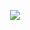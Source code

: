 <!--
<h3 align="center">
  Welcome to Dimmus's profile!
  <img src="https://media.giphy.com/media/hvRJCLFzcasrR4ia7z/giphy.gif" width="28">
</h3>

<br />
-->
<p align="center">
    <img  src="https://github-readme-stats.vercel.app/api?username=Dimmus&theme=graywhite&show_icons=true&hide_border=true"/>
</p>
<!--
<p align="center">
    <img src="https://github-readme-stats.vercel.app/api/top-langs/?username=Dimmus&theme=radical&hide_border=true"/>
</p>-->

<!--
**Dimmus/Dimmus** is a ✨ _special_ ✨ repository because its `README.md` (this file) appears on your GitHub profile.

Here are some ideas to get you started:

- 🔭 I’m currently working on ...
- 🌱 I’m currently learning ...
- 👯 I’m looking to collaborate on ...
- 🤔 I’m looking for help with ...
- 💬 Ask me about ...
- 📫 How to reach me: ...
- 😄 Pronouns: ...
- ⚡ Fun fact: ...
-->
